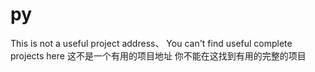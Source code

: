# py
This is not a useful project address、
You can't find useful complete projects here
这不是一个有用的项目地址
你不能在这找到有用的完整的项目

